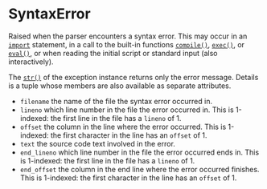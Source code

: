 # SyntaxError

Raised when the parser encounters a syntax error. This may occur in an [`import`](/statements/import.md) statement, in a call to the built-in functions [`compile()`](/built-in-functions/compile.md), [`exec()`](/built-in-functions/exec.md), or [`eval()`](/built-in-functions/eval.md), or when reading the initial script or standard input (also interactively).

The [`str()`](/built-in-functions/str.md) of the exception instance returns only the error message. Details is a tuple whose members are also available as separate attributes.

* `filename` the name of the file the syntax error occurred in.
* `lineno` which line number in the file the error occurred in. This is 1-indexed: the first line in the file has a `lineno` of 1.
* `offset` the column in the line where the error occurred. This is 1-indexed: the first character in the line has an `offset` of 1.
* `text` the source code text involved in the error.
* `end_lineno` which line number in the file the error occurred ends in. This is 1-indexed: the first line in the file has a `lineno` of 1.
* `end_offset` the column in the end line where the error occurred finishes. This is 1-indexed: the first character in the line has an `offset` of 1.
